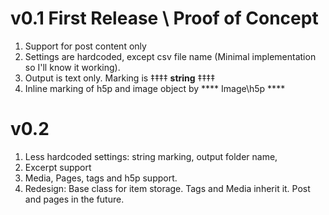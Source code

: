 # v0.1 First Release \ Proof of Concept
1. Support for post content only
2. Settings are hardcoded, except csv file name (Minimal implementation so I'll know it working).
3. Output is text only. Marking is ‡‡‡‡ __string__ ‡‡‡‡
4. Inline marking of h5p and image object by \*\*\*\* Image\h5p \*\*\*\*

# v0.2
1. Less hardcoded settings: string marking, output folder name, 
2. Excerpt support
3. Media, Pages, tags and h5p support.
4. Redesign: Base class for item storage. Tags and Media inherit it. Post and pages in the future.